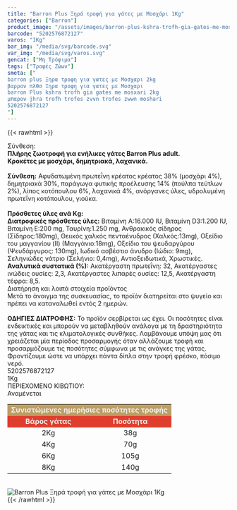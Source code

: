 ```yaml
---
title: "Barron Plus Ξηρά τροφή για γάτες με Μοσχάρι 1Kg"
categories: ["Barron"]
product_image: "/assets/images/barron-plus-kshra-trofh-gia-gates-me-mosxari-1kg.jpg"
barcode: "5202576872127"
varos: "1Kg"
bar_img: "/media/svg/barcode.svg"
var_img: "/media/svg/varos.svg"
gencat: ["Μη Τρόφιμα"]
tags: ["Τροφές Ζώων"]
smeta: ["
barron plus Ξηρα τροφη για γατες με Μοσχαρι 2kg
βαρρον πλθσ Ξηρα τροφη για γατες με Μοσχαρι
barron Plus kshra trofh gia gates me mosxari 2kg
μπαρον jhra trofh trofes zvvn trofes zwwn moshari
5202576872127
"]
---
```

{{< rawhtml >}}

<div class="sload46"><div class="product"><div id="sistatika">Σύνθεση:</div><div class="alltext"><strong>Πλήρης ζωοτροφή για ενήλικες γάτες Barron Plus adult.</strong><br><strong>Κροκέτες με μοσχάρι, δημητριακά, λαχανικά.</strong><br><br><strong>Σύνθεση:</strong> Αφυδατωμένη πρωτεΐνη κρέατος κρέατος 38% (μοσχάρι 4%), δημητριακά 30%, παράγωγα φυτικής προέλευσης 14% (πούλπα τεύτλων 2%), λίπος κοτόπουλου 6%, λαχανικά 4%, ανόργανες ύλες, υδρολυμένη πρωτεΐνη κοτόπουλου, γιούκα.<br><br><strong>Πρόσθετες ύλες ανά Κg:</strong><br><strong>Διατροφικές πρόσθετες ύλες:</strong> Βιταμίνη Α:16.000 IU, Βιταμίνη D3:1.200 IU, Βιταμίνη Ε:200 mg, Ταυρίνη:1.250 mg, Ανθρακικός σίδηρος (Σίδηρος:180mg), Θειικός χαλκός πενταένυδρος (Χαλκός:13mg), Οξείδιο του μαγγανίου (II) (Μαγγάνιο:18mg), Οξείδιο του ψευδαργύρου (Ψευδάργυρος: 130mg), Ιωδικό ασβέστιο άνυδρο (Ιώδιο: 9mg), Σεληνιώδες νάτριο (Σελήνιο: 0,4mg), Αντιοξειδωτικά, Χρωστικές.<br><strong>Αναλυτικά συστατικά (%):</strong> Ακατέργαστη πρωτεΐνη: 32, Ακατέργαστες ινώδεις ουσίες: 2,3, Aκατέργαστες λιπαρές ουσίες: 12,5, Ακατέργαστη τέφρα: 8,5.</div><div id="loipa">Διατήρηση και λοιπά στοιχεία προϊόντος</div><div class="alltext">Μετά το άνοιγμα της συσκευασίας, το προϊόν διατηρείται στο ψυγείο και πρέπει να καταναλωθεί εντός 2 ημερών.<br><br><strong>ΟΔΗΓΙΕΣ ΔΙΑΤΡΟΦΗΣ:</strong> Το προϊόν σερβίρεται ως έχει. Οι ποσότητες είναι ενδεικτικές και μπορούν να μεταβληθούν ανάλογα με τη δραστηριότητα της γάτας και τις κλιματολογικές συνθήκες. Λαμβάνουμε υπόψη μας ότι χρειάζεται μία περίοδος προσαρμογής όταν αλλάζουμε τροφή και προσαρμόζουμε τις ποσότητες σύμφωνα με τις ανάγκες της γάτας. Φροντίζουμε ώστε να υπάρχει πάντα δίπλα στην τροφή φρέσκο, πόσιμο νερό.</div><div id="barcode"><div id="barimage1"></div><span id="bartext">5202576872127</span></div><div id="varos"><div id="varosimage1"></div><span id="varostext">1Kg</span></div><div id="kivotio">ΠΕΡΙΕΧΟΜΕΝΟ ΚΙΒΩΤΙΟΥ:<br>Αναμένεται</div><table id="diatable" style="border-collapse:collapse;width:100%;min-width:100%"><tbody><tr style="height:21px"><td style="width:72.75%;height:21px;background-color:#bd9e63;text-align:center" colspan="3"><span style="color:#ecf0f1"><strong>Συνιστώμενες ημερήσιες ποσότητες τροφής</strong></span></td></tr><tr style="height:21px"><td class="texr" style="width:50%;height:21px;background-color:#e03e2d;text-align:center" colspan="2"><span style="color:#ecf0f1"><strong>Βάρος γάτας</strong></span></td><td style="width:50%;height:21px;background-color:#e03e2d;text-align:center"><span style="color:#ecf0f1"><strong>Ποσότητα</strong></span></td></tr><tr style="height:24px"><td class="texr" style="width:49.625%;height:24px;text-align:center" colspan="2">2Kg</td><td style="width:23.125%;height:24px;text-align:center">38g</td></tr><tr style="height:24px"><td class="texr" style="width:49.625%;height:24px;text-align:center" colspan="2">4Kg</td><td style="width:23.125%;height:24px;text-align:center">70g</td></tr><tr style="height:21px"><td class="texr" style="width:49.625%;height:21px;text-align:center" colspan="2">6Kg</td><td style="width:23.125%;height:21px;text-align:center">105g</td></tr><tr style="height:21px"><td class="texr" style="width:49.625%;height:21px;text-align:center" colspan="2">8Kg</td><td style="width:23.125%;height:21px;text-align:center">140g</td></tr></tbody></table><br><div class="pimg"><img alt="Barron Plus Ξηρά τροφή για γάτες με Μοσχάρι 1Kg" title="Barron Plus Ξηρά τροφή για γάτες με Μοσχάρι 1Kg" src="/assets/images/barron-plus-kshra-trofh-gia-gates-me-mosxari-1kg.jpg"></div></div></div>
{{< /rawhtml >}}


